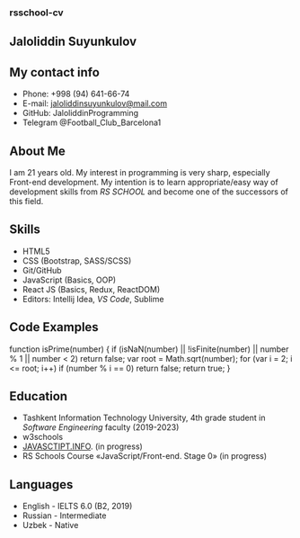 ### rsschool-cv

## Jaloliddin Suyunkulov

## My contact info

- Phone: +998 (94) 641-66-74
- E-mail: jaloliddinsuyunkulov@mail.com
- GitHub: JaloliddinProgramming
- Telegram @Football_Club_Barcelona1

## About Me

I am 21 years old. My interest in programming is very sharp, especially Front-end development. My intention is to learn appropriate/easy way of development skills from _RS SCHOOL_ and become one of the successors of this field.

## Skills

- HTML5
- CSS (Bootstrap, SASS/SCSS)
- Git/GitHub
- JavaScript (Basics, OOP)
- React JS (Basics, Redux, ReactDOM)
- Editors: Intellij Idea, _VS Code_, Sublime

## Code Examples

function isPrime(number) {
if (isNaN(number) || !isFinite(number) || number % 1 || number < 2) return false;
var root = Math.sqrt(number);
for (var i = 2; i <= root; i++)
if (number % i == 0) return false;
return true;
}

## Education

- Tashkent Information Technology University, 4th grade student in _Software Engineering_ faculty (2019-2023)
- w3schools
- [JAVASCTIPT.INFO](https://javascript.info/). (in progress)
- RS Schools Course «JavaScript/Front-end. Stage 0» (in progress)

## Languages

- English - IELTS 6.0 (B2, 2019)
- Russian - Intermediate
- Uzbek - Native
